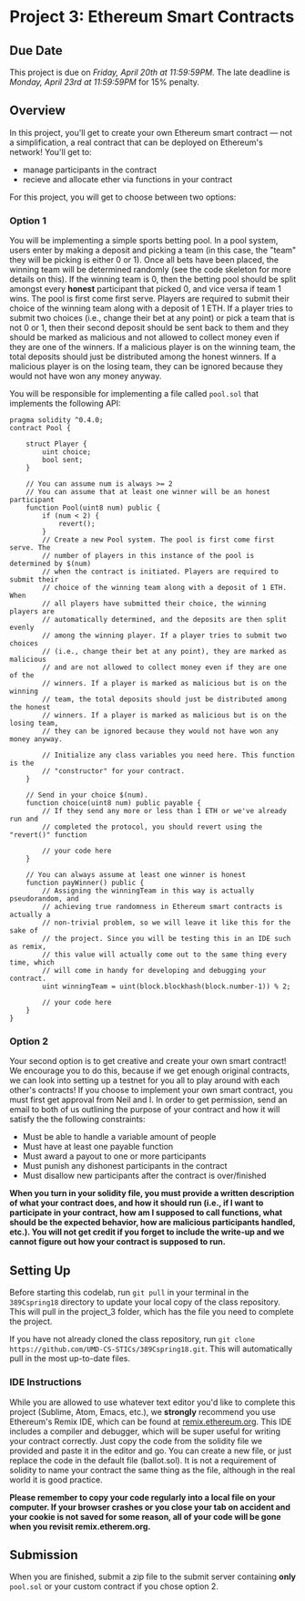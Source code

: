 # Project 3: Ethereum Smart Contracts

## Due Date

This project is due on *Friday, April 20th at 11:59:59PM*. The late deadline is *Monday, April 23rd at 11:59:59PM* for 15% penalty.

## Overview

In this project, you'll get to create your own Ethereum smart contract — not a simplification, a real contract that can be deployed on Ethereum's network! You'll get to:
- manage participants in the contract
- recieve and allocate ether via functions in your contract
  
For this project, you will get to choose between two options:

### Option 1

You will be implementing a simple sports betting pool. In a pool system, users enter by making a deposit and picking a team (in this case, the "team" they will be picking is either 0 or 1). Once all bets have been placed, the winning team will be determined randomly (see the code skeleton for more details on this). If the winning team is 0, then the betting pool should be split amongst every **honest** participant that picked 0, and vice versa if team 1 wins. The pool is first come first serve. Players are required to submit their choice of the winning team along with a deposit of 1 ETH. If a player tries to submit two choices (i.e., change their bet at any point) or pick a team that is not 0 or 1, then their second deposit should be sent back to them and they should be marked as malicious and not allowed to collect money even if they are one of the winners. If a malicious player is on the winning team, the total deposits should just be distributed among the honest winners. If a malicious player is on the losing team, they can be ignored because they would not have won any money anyway.

You will be responsible for implementing a file called `pool.sol` that implements the following API:
   
```solidity
pragma solidity ^0.4.0;
contract Pool {

    struct Player {
        uint choice;
        bool sent;
    }

    // You can assume num is always >= 2
    // You can assume that at least one winner will be an honest participant
    function Pool(uint8 num) public {
        if (num < 2) {
            revert();
        }
        // Create a new Pool system. The pool is first come first serve. The
        // number of players in this instance of the pool is determined by $(num)
        // when the contract is initiated. Players are required to submit their
        // choice of the winning team along with a deposit of 1 ETH. When
        // all players have submitted their choice, the winning players are
        // automatically determined, and the deposits are then split evenly
        // among the winning player. If a player tries to submit two choices
        // (i.e., change their bet at any point), they are marked as malicious
        // and are not allowed to collect money even if they are one of the
        // winners. If a player is marked as malicious but is on the winning
        // team, the total deposits should just be distributed among the honest
        // winners. If a player is marked as malicious but is on the losing team,
        // they can be ignored because they would not have won any money anyway.

        // Initialize any class variables you need here. This function is the
        // "constructor" for your contract.
    }
    
    // Send in your choice $(num).
    function choice(uint8 num) public payable {
        // If they send any more or less than 1 ETH or we've already run and
        // completed the protocol, you should revert using the "revert()" function

        // your code here
    }
    
    // You can always assume at least one winner is honest
    function payWinner() public {
        // Assigning the winningTeam in this way is actually pseudorandom, and
        // achieving true randomness in Ethereum smart contracts is actually a
        // non-trivial problem, so we will leave it like this for the sake of
        // the project. Since you will be testing this in an IDE such as remix,
        // this value will actually come out to the same thing every time, which
        // will come in handy for developing and debugging your contract.
        uint winningTeam = uint(block.blockhash(block.number-1)) % 2;
        
        // your code here
    }
}
```

### Option 2

Your second option is to get creative and create your own smart contract! We encourage you to do this, because if we get enough original contracts, we can look into setting up a testnet for you all to play around with each other's contracts! If you choose to implement your own smart contract, you must first get approval from Neil and I. In order to get permission, send an email to both of us outlining the purpose of your contract and how it will satisfy the the following constraints:

- Must be able to handle a variable amount of people
- Must have at least one payable function
- Must award a payout to one or more participants
- Must punish any dishonest participants in the contract
- Must disallow new participants after the contract is over/finished

**When you turn in your solidity file, you must provide a written description of what your contract does, and how it should run (i.e., if I want to participate in your contract, how am I supposed to call functions, what should be the expected behavior, how are malicious participants handled, etc.). You will not get credit if you forget to include the write-up and we cannot figure out how your contract is supposed to run.**

## Setting Up

Before starting this codelab, run `git pull` in your terminal in the `389Cspring18` directory to update your local copy of the class repository. This will pull in the project_3 folder, which has the file you need to complete the project.

If you have not already cloned the class repository, run `git clone https://github.com/UMD-CS-STICs/389Cspring18.git`. This will automatically pull in the most up-to-date files.

### IDE Instructions

While you are allowed to use whatever text editor you'd like to complete this project (Sublime, Atom, Emacs, etc.), we **strongly** recommend you use Ethereum's Remix IDE, which can be found at [remix.ethereum.org](http://remix.ethereum.org/). This IDE includes a compiler and debugger, which will be super useful for writing your contract correctly. Just copy the code from the solidity file we provided and paste it in the editor and go. You can create a new file, or just replace the code in the default file (ballot.sol). It is not a requirement of solidity to name your contract the same thing as the file, although in the real world it is good practice. 

**Please remember to copy your code regularly into a local file on your computer. If your browser crashes or you close your tab on accident and your cookie is not saved for some reason, all of your code will be gone when you revisit remix.etherem.org.**

## Submission

When you are finished, submit a zip file to the submit server containing **only** `pool.sol` or your custom contract if you chose option 2.
